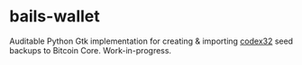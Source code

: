 # bails-wallet
Auditable Python Gtk implementation for creating & importing [codex32](https://github.com/BlockstreamResearch/codex32) seed backups to Bitcoin Core. Work-in-progress.
